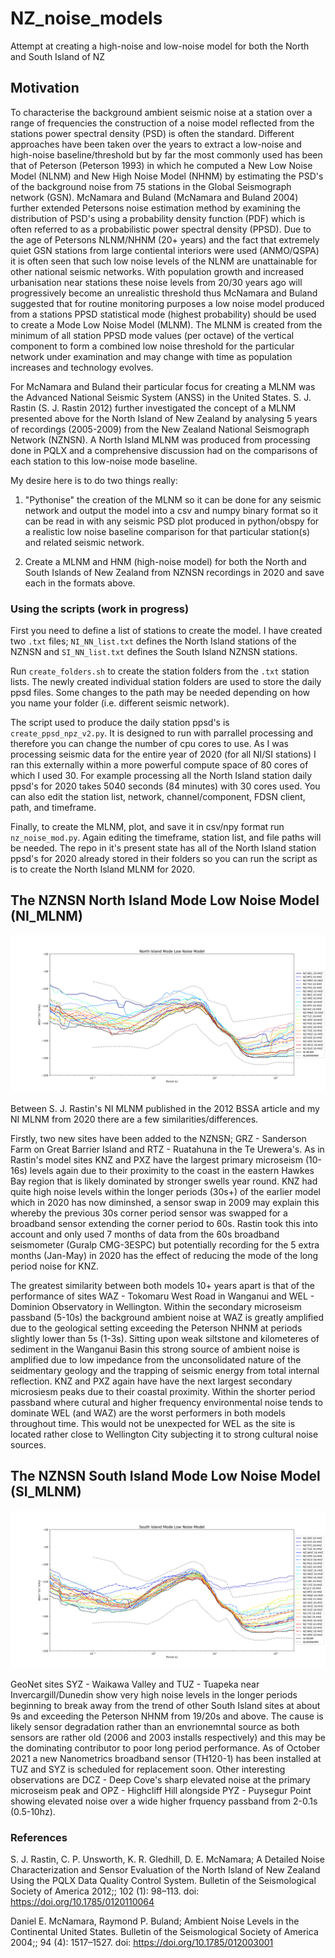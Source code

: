 # NZ_noise_models
Attempt at creating a high-noise and low-noise model for both the North and South Island of NZ

## Motivation

To characterise the background ambient seismic noise at a station over a range of frequencies the construction of a noise model reflected from the stations power spectral density (PSD) is often the standard. Different approaches have been taken over the years to extract a low-noise and high-noise baseline/threshold but by far the most commonly used has been that of Peterson (Peterson 1993) in which he computed a New Low Noise Model (NLNM) and New High Noise Model (NHNM) by estimating the PSD's of the background noise from 75 stations in the Global Seismograph network (GSN). McNamara and Buland (McNamara and Buland 2004) further extended Petersons noise estimation method by examining the distribution of PSD's using a probability density function (PDF) which is often referred to as a probabilistic power spectral density (PPSD). Due to the age of Petersons NLNM/NHNM (20+ years) and the fact that extremely quiet GSN stations from large contiental interiors were used (ANMO/QSPA) it is often seen that such low noise levels of the NLNM are unattainable for other national seismic networks. With population growth and increased urbanisation near stations these noise levels from 20/30 years ago will progressively become an unrealistic threshold thus McNamara and Buland suggested that for routine monitoring purposes a low noise model produced from a stations PPSD statistical mode (highest probability) should be used to create a Mode Low Noise Model (MLNM). The MLNM is created from the minimum of all station PPSD mode values (per octave) of the vertical component to form a combined low noise threshold for the particular network under examination and may change with time as population increases and technology evolves.

For McNamara and Buland their particular focus for creating a MLNM was the Advanced National Seismic System (ANSS) in the United States. S. J. Rastin (S. J. Rastin 2012) further investigated the concept of a MLNM presented above for the North Island of New Zealand by analysing 5 years of recordings (2005-2009) from the New Zealand National Seismograph Network (NZNSN). A North Island MLNM was produced from processing done in PQLX and a comprehensive discussion had on the comparisons of each station to this low-noise mode baseline.

My desire here is to do two things really: 

1. "Pythonise" the creation of the MLNM so it can be done for any seismic network and output the model into a csv and numpy binary format so it can be read in with any seismic PSD plot produced in python/obspy for a realistic low noise baseline comparison for that particular station(s) and related seismic network.        

2. Create a MLNM and HNM (high-noise model) for both the North and South Islands of New Zealand from NZNSN recordings in 2020 and save each in the formats above.

### Using the scripts (work in progress)

First you need to define a list of stations to create the model. I have created two `.txt` files; `NI_NN_list.txt` defines the North Island stations of the NZNSN and `SI_NN_list.txt` defines the South Island NZNSN stations.

Run `create_folders.sh` to create the station folders from the `.txt` station lists. The newly created individual station folders are used to store the daily ppsd files. Some changes to the path may be needed depending on how you name your folder (i.e. different seismic network).

The script used to produce the daily station ppsd's is `create_ppsd_npz_v2.py`. It is designed to run with parrallel processing and therefore you can change the number of cpu cores to use. As I was processing seismic data for the entire year of 2020 (for all NI/SI stations) I ran this externally within a more powerful compute space of 80 cores of which I used 30. For example processing all the North Island station daily ppsd's for 2020 takes 5040 seconds (84 minutes) with 30 cores used. You can also edit the station list, network, channel/component, FDSN client, path, and timeframe.

Finally, to create the MLNM, plot, and save it in csv/npy format run `nz_noise_mod.py`. Again editing the timeframe, station list, and file paths will be needed. The repo in it's present state has all of the North Island station ppsd's for 2020 already stored in their folders so you can run the script as is to create the North Island MLNM for 2020.

## The NZNSN North Island Mode Low Noise Model (NI_MLNM)

![Image description](https://github.com/CBurton90/NZ_noise_models/blob/main/figures/NI_MLNM.png)

Between S. J. Rastin's NI MLNM published in the 2012 BSSA article and my NI MLNM from 2020 there are a few similarities/differences.

Firstly, two new sites have been added to the NZNSN; GRZ - Sanderson Farm on Great Barrier Island and RTZ - Ruatahuna in the Te Urewera's. As in Rastin's model sites KNZ and PXZ have the largest primary microseism (10-16s) levels again due to their proximity to the coast in the eastern Hawkes Bay region that is likely dominated by stronger swells year round. KNZ had quite high noise levels within the longer periods (30s+) of the earlier model which in 2020 has now diminshed, a sensor swap in 2009 may explain this whereby the previous 30s corner period sensor was swapped for a broadband sensor extending the corner period to 60s. Rastin took this into account and only used 7 months of data from the 60s broadband seismometer (Guralp CMG-3ESPC) but potentially recording for the 5 extra months (Jan-May) in 2020 has the effect of reducing the mode of the long period noise for KNZ.

The greatest similarity between both models 10+ years apart is that of the performance of sites WAZ - Tokomaru West Road in Wanganui and WEL - Dominion Observatory in Wellington. Within the secondary microseism passband (5-10s) the background ambient noise at WAZ is greatly amplified due to the geological setting exceeding the Peterson NHNM at periods slightly lower than 5s (1-3s). Sitting upon weak siltstone and kilometeres of sediment in the Wanganui Basin this strong source of ambient noise is amplified due to low impedance from the unconsolidated nature of the seidmentary geology and the trapping of seismic energy from total internal reflection. KNZ and PXZ again have have the next largest secondary microsiesm peaks due to their coastal proximity. Within the shorter period passband where cutural and higher frequency environmental noise tends to dominate WEL (and WAZ) are the worst performers in both models throughout time. This would not be unexpected for WEL as the site is located rather close to Wellington City subjecting it to strong cultural noise sources.   

## The NZNSN South Island Mode Low Noise Model (SI_MLNM)

![Image description](https://github.com/CBurton90/NZ_noise_models/blob/main/figures/SI_MLNM.png)

GeoNet sites SYZ - Waikawa Valley and TUZ - Tuapeka near Invercargill/Dunedin show very high noise levels in the longer periods beginning to break away from the trend of other South Island sites at about 9s and exceeding the Peterson NHNM from 19/20s and above. The cause is likely sensor degradation rather than an envrionemntal source as both sensors are rather old (2006 and 2003 installs respectively) and this may be the dominating contributor to poor long period performance. As of October 2021 a new Nanometrics broadband sensor (TH120-1) has been installed at TUZ and SYZ is scheduled for replacement soon. Other interesting observations are DCZ - Deep Cove's sharp elevated noise at the primary microseism peak and OPZ - Highcliff Hill alongside PYZ - Puysegur Point showing elevated noise over a wide higher frquency passband from 2-0.1s (0.5-10hz).  

### References

S. J. Rastin, C. P. Unsworth, K. R. Gledhill, D. E. McNamara; A Detailed Noise Characterization and Sensor Evaluation of the North Island of New Zealand Using the PQLX Data Quality Control System. Bulletin of the Seismological Society of America 2012;; 102 (1): 98–113. doi: https://doi.org/10.1785/0120110064

Daniel E. McNamara, Raymond P. Buland; Ambient Noise Levels in the Continental United States. Bulletin of the Seismological Society of America 2004;; 94 (4): 1517–1527. doi: https://doi.org/10.1785/012003001
